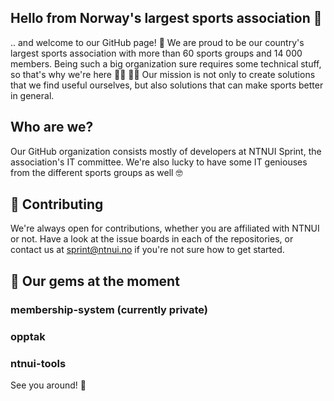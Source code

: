 ## Hello from Norway's largest sports association 👋
.. and welcome to our GitHub page! 🥳
We are proud to be our country's largest sports association with more than 60 sports groups and 14 000 members.
Being such a big organization sure requires some technical stuff, so that's why we're here :raising_hand_man: :raising_hand_woman:
Our mission is not only to create solutions that we find useful ourselves, but also solutions that can make sports better in general.

## Who are we?
Our GitHub organization consists mostly of developers at NTNUI Sprint, the association's IT committee.
We're also lucky to have some IT geniouses from the different sports groups as well 🤓

## 💚 Contributing
We're always open for contributions, whether you are affiliated with NTNUI or not.
Have a look at the issue boards in each of the repositories, or contact us at sprint@ntnui.no if you're not sure how to get started.


## 💎 Our gems at the moment
### membership-system (currently private)
### opptak
### ntnui-tools


See you around! 👋
